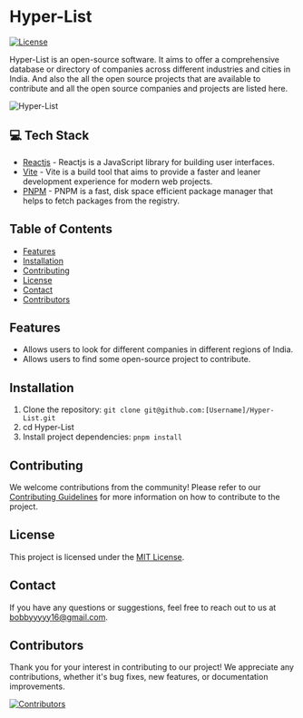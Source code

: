 # Hyper-List

[![License](https://img.shields.io/badge/License-MIT-blue.svg)](https://opensource.org/licenses/MIT)

Hyper-List is an open-source software. It aims to offer a comprehensive database or directory of companies across different industries and cities in India. And also the all the open source projects that are available to contribute and all the open source companies and projects are listed here.

![Hyper-List](https://i.ibb.co/MNWgqq0/Screenshot-2023-07-16-130641.png)


## 💻 Tech Stack

- [Reactjs](https://react.dev) - Reactjs is a JavaScript library for building user interfaces.
- [Vite](https://vitejs.dev) - Vite is a build tool that aims to provide a faster and leaner development experience for modern web projects.
- [PNPM](https://pnpm.io) - PNPM is a fast, disk space efficient package manager that helps to fetch packages from the registry.

## Table of Contents

- [Features](#features)
- [Installation](#installation)
- [Contributing](#contributing)
- [License](#license)
- [Contact](#contact)
- [Contributors](#contributors)

## Features

- Allows users to look for different companies in different regions of India.
- Allows users to find some open-source project to contribute.


## Installation

1. Clone the repository: `git clone git@github.com:[Username]/Hyper-List.git`
2. cd Hyper-List
3. Install project dependencies: `pnpm install`



## Contributing

We welcome contributions from the community! Please refer to our [Contributing Guidelines](https://github.com/bobbyy16/Hyper-List/blob/main/CONTRIBUTOR.md) for more information on how to contribute to the project.

## License

This project is licensed under the [MIT License](https://opensource.org/licenses/MIT).

## Contact

If you have any questions or suggestions, feel free to reach out to us at bobbyyyyy16@gmail.com.

## Contributors

Thank you for your interest in contributing to our project! We appreciate any contributions, whether it's bug fixes, new features, or documentation improvements.


[![Contributors](https://contrib.rocks/image?repo=bobbyy16/Hyper-List)](https://github.com/bobbyy16/Hyper-List/graphs/contributors)


